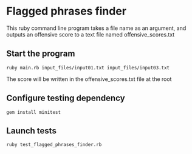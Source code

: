 # Flagged phrases finder

This ruby command line program takes a file name as an argument, and outputs an offensive score to a text file named offensive_scores.txt

## Start the program
```
ruby main.rb input_files/input01.txt input_files/input03.txt
```
The score will be written in the offensive_scores.txt file at the root

## Configure testing dependency
```
gem install minitest
```

## Launch tests
```
ruby test_flagged_phrases_finder.rb
```
